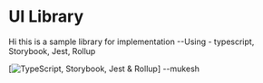 # UI Library

Hi this is a sample library for implementation
--Using - typescript, Storybook, Jest, Rollup

[![ TypeScript, Storybook, Jest & Rollup](https://images.unsplash.com/photo-1587691592099-24045742c181?q=80&w=2073&auto=format&fit=crop&ixlib=rb-4.0.3&ixid=M3wxMjA3fDB8MHxwaG90by1wYWdlfHx8fGVufDB8fHx8fA%3D%3D)]
--mukesh